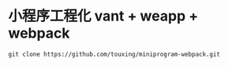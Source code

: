# 小程序工程化 vant + weapp + webpack
```
git clone https://github.com/touxing/miniprogram-webpack.git
```
